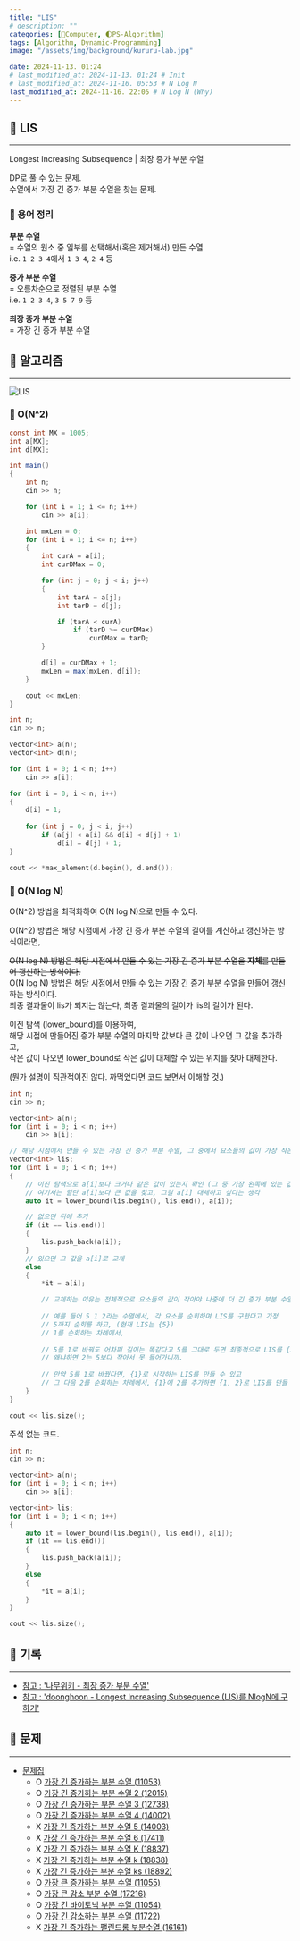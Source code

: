 ```yaml
---
title: "LIS"
# description: ""
categories: [💫Computer, 🌓PS-Algorithm]
tags: [Algorithm, Dynamic-Programming]
image: "/assets/img/background/kururu-lab.jpg"

date: 2024-11-13. 01:24
# last_modified_at: 2024-11-13. 01:24 # Init
# last_modified_at: 2024-11-16. 05:53 # N Log N
last_modified_at: 2024-11-16. 22:05 # N Log N (Why)
---
```


## 💫 LIS

---

Longest Increasing Subsequence | 최장 증가 부분 수열  

DP로 풀 수 있는 문제.  
수열에서 가장 긴 증가 부분 수열을 찾는 문제.  

### 🫧 용어 정리

**부분 수열**  
= 수열의 원소 중 일부를 선택해서(혹은 제거해서) 만든 수열  
i.e. `1 2 3 4`에서 `1 3 4`, `2 4` 등  

**증가 부분 수열**  
= 오름차순으로 정렬된 부분 수열  
i.e. `1 2 3 4`, `3 5 7 9` 등  

**최장 증가 부분 수열**  
= 가장 긴 증가 부분 수열  

## 💫 알고리즘

---

![LIS](/assets/img/post/2024/241113_223106.png)

### 🫧 O(N^2)

```cs
const int MX = 1005;
int a[MX];
int d[MX];

int main()
{
	int n;
	cin >> n;

	for (int i = 1; i <= n; i++)
		cin >> a[i];

	int mxLen = 0;
	for (int i = 1; i <= n; i++)
	{
		int curA = a[i];
		int curDMax = 0;

		for (int j = 0; j < i; j++)
		{
			int tarA = a[j];
			int tarD = d[j];

			if (tarA < curA)
				if (tarD >= curDMax)
					curDMax = tarD;
		}

		d[i] = curDMax + 1;
		mxLen = max(mxLen, d[i]);
	}

	cout << mxLen;
}
```

```cpp
int n;
cin >> n;

vector<int> a(n);
vector<int> d(n);

for (int i = 0; i < n; i++)
	cin >> a[i];

for (int i = 0; i < n; i++)
{
	d[i] = 1;
	
	for (int j = 0; j < i; j++)
		if (a[j] < a[i] && d[i] < d[j] + 1)
			d[i] = d[j] + 1;
}

cout << *max_element(d.begin(), d.end());
```

### 🫧 O(N log N)

O(N^2) 방법을 최적화하여 O(N log N)으로 만들 수 있다.  

O(N^2) 방법은 해당 시점에서 가장 긴 증가 부분 수열의 길이를 계산하고 갱신하는 방식이라면,  

~~O(N log N) 방법은 해당 시점에서 만들 수 있는 가장 긴 증가 부분 수열을 **자체**를 만들어 갱신하는 방식이다.~~  
O(N log N) 방법은 해당 시점에서 만들 수 있는 가장 긴 증가 부분 수열을 만들어 갱신하는 방식이다.  
최종 결과물이 lis가 되지는 않는다, 최종 결과물의 길이가 lis의 길이가 된다.  

이진 탐색 (lower_bound)를 이용하여,  
해당 시점에 만들어진 증가 부분 수열의 마지막 값보다 큰 값이 나오면 그 값을 추가하고,  
작은 값이 나오면 lower_bound로 작은 값이 대체할 수 있는 위치를 찾아 대체한다.  

(뭔가 설명이 직관적이진 않다. 까먹었다면 코드 보면서 이해할 것.)  

```cpp
int n;
cin >> n;

vector<int> a(n);
for (int i = 0; i < n; i++)
	cin >> a[i];

// 해당 시점에서 만들 수 있는 가장 긴 증가 부분 수열, 그 중에서 요소들의 값이 가장 작은 수열을 만들어 나간다.
vector<int> lis;
for (int i = 0; i < n; i++)
{
	// 이진 탐색으로 a[i]보다 크거나 같은 값이 있는지 확인 (그 중 가장 왼쪽에 있는 값)
	// 여기서는 일단 a[i]보다 큰 값을 찾고, 그걸 a[i] 대체하고 싶다는 생각
	auto it = lower_bound(lis.begin(), lis.end(), a[i]);

	// 없으면 뒤에 추가
	if (it == lis.end())
	{
		lis.push_back(a[i]);
	}
	// 있으면 그 값을 a[i]로 교체
	else
	{
		*it = a[i];

		// 교체하는 이유는 전체적으로 요소들의 값이 작아야 나중에 더 긴 증가 부분 수열을 만들 수 있는 가능성이 높아지기 때문
		
		// 예를 들어 5 1 2라는 수열에서, 각 요소를 순회하며 LIS를 구한다고 가정
		// 5까지 순회를 하고, (현재 LIS는 {5})
		// 1를 순회하는 차례에서,
		
		// 5를 1로 바꿔도 어차피 길이는 똑같다고 5를 그대로 두면 최종적으로 LIS를 {5}로 만들 수 밖에 없다.
		// 왜냐하면 2는 5보다 작아서 못 들어가니까.
		
		// 만약 5를 1로 바꿨다면, {1}로 시작하는 LIS를 만들 수 있고
		// 그 다음 2를 순회하는 차례에서, {1}에 2를 추가하면 {1, 2}로 LIS를 만들 수 있다.
	}
}

cout << lis.size();
```

주석 없는 코드.  

```cpp
int n;
cin >> n;

vector<int> a(n);
for (int i = 0; i < n; i++)
	cin >> a[i];

vector<int> lis;
for (int i = 0; i < n; i++)
{
	auto it = lower_bound(lis.begin(), lis.end(), a[i]);
	if (it == lis.end())
	{
		lis.push_back(a[i]);
	}
	else
	{
		*it = a[i];
	}
}

cout << lis.size();
```

## 💫 기록

---

- [참고 : '나무위키 - 최장 증가 부분 수열'](https://namu.wiki/w/최장%20증가%20부분%20수열)
- [참고 : 'doonghoon - Longest Increasing Subsequence (LIS)를 NlogN에 구하기'](https://blog.hoony.me/2023/10/01/find-lis-in-nlogn/)

## 💫 문제

---

- [문제집](https://www.acmicpc.net/workbook/view/5079)
  - O [가장 긴 증가하는 부분 수열 (11053)](https://www.acmicpc.net/problem/11053)
  - O [가장 긴 증가하는 부분 수열 2 (12015)](https://www.acmicpc.net/problem/12015)
  - O [가장 긴 증가하는 부분 수열 3 (12738)](https://www.acmicpc.net/problem/12738)
  - O [가장 긴 증가하는 부분 수열 4 (14002)](https://www.acmicpc.net/problem/14002)
  - X [가장 긴 증가하는 부분 수열 5 (14003)](https://www.acmicpc.net/problem/14003)
  - X [가장 긴 증가하는 부분 수열 6 (17411)](https://www.acmicpc.net/problem/17411)
  - X [가장 긴 증가하는 부분 수열 K (18837)](https://www.acmicpc.net/problem/18837)
  - X [가장 긴 증가하는 부분 수열 k (18838)](https://www.acmicpc.net/problem/18838)
  - X [가장 긴 증가하는 부분 수열 ks (18892)](https://www.acmicpc.net/problem/18892)
  - O [가장 큰 증가하는 부분 수열 (11055)](https://www.acmicpc.net/problem/11055)
  - O [가장 큰 감소 부분 수열 (17216)](https://www.acmicpc.net/problem/17216)
  - O [가장 긴 바이토닉 부분 수열 (11054)](https://www.acmicpc.net/problem/11054)
  - O [가장 긴 감소하는 부분 수열 (11722)](https://www.acmicpc.net/problem/11722)
  - X [가장 긴 증가하는 팰린드롬 부분수열 (16161)](https://www.acmicpc.net/problem/16161)
